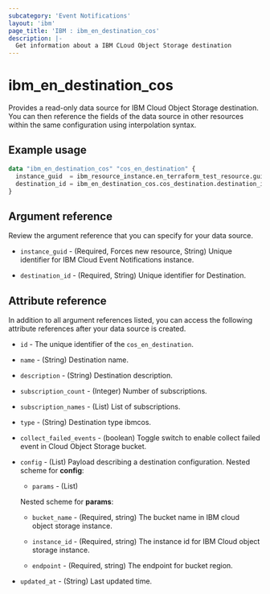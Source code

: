 ```yaml
---
subcategory: 'Event Notifications'
layout: 'ibm'
page_title: 'IBM : ibm_en_destination_cos'
description: |-
  Get information about a IBM CLoud Object Storage destination
---
```


# ibm_en_destination_cos

Provides a read-only data source for IBM Cloud Object Storage destination. You can then reference the fields of the data source in other resources within the same configuration using interpolation syntax.

## Example usage

```terraform
data "ibm_en_destination_cos" "cos_en_destination" {
  instance_guid  = ibm_resource_instance.en_terraform_test_resource.guid
  destination_id = ibm_en_destination_cos.cos_destination.destination_id
}
```

## Argument reference

Review the argument reference that you can specify for your data source.

- `instance_guid` - (Required, Forces new resource, String) Unique identifier for IBM Cloud Event Notifications instance.

- `destination_id` - (Required, String) Unique identifier for Destination.

## Attribute reference

In addition to all argument references listed, you can access the following attribute references after your data source is created.

- `id` - The unique identifier of the `cos_en_destination`.

- `name` - (String) Destination name.

- `description` - (String) Destination description.

- `subscription_count` - (Integer) Number of subscriptions.

- `subscription_names` - (List) List of subscriptions.

- `type` - (String) Destination type ibmcos.

- `collect_failed_events` - (boolean) Toggle switch to enable collect failed event in Cloud Object Storage bucket.

- `config` - (List) Payload describing a destination configuration.
  Nested scheme for **config**:

  - `params` - (List)

  Nested scheme for **params**:

  - `bucket_name` - (Required, string) The bucket name in IBM cloud object storage instance.

  - `instance_id` - (Required, string) The instance id for IBM Cloud object storage instance.

  - `endpoint`   - (Required, string) The endpoint for bucket region.


- `updated_at` - (String) Last updated time.
